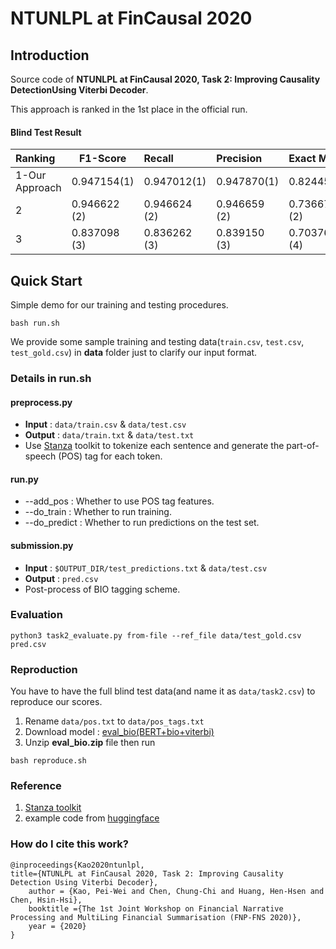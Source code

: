 # NTUNLPL at FinCausal 2020

## Introduction
Source code of **NTUNLPL at FinCausal 2020, Task 2: Improving Causality DetectionUsing Viterbi Decoder**.

This approach is ranked in the 1st place in the official run.

#### Blind Test Result

| Ranking        | F1-Score     | Recall       | Precision    | Exact Match  |
|:-------------- | ------------ |:------------ |:------------ |:------------ |
| 1-Our Approach | 0.947154(1)  | 0.947012(1)  | 0.947870(1)  | 0.824451(1)  |
| 2              | 0.946622 (2) | 0.946624 (2) | 0.946659 (2) | 0.736677 (2) |
| 3              | 0.837098 (3) | 0.836262 (3) | 0.839150 (3) | 0.703762 (4) |

## Quick Start
Simple demo for our training and testing procedures.
```shell
bash run.sh
```
We provide some sample training and testing data(`train.csv`, `test.csv`, `test_gold.csv`) in **data** folder just to clarify our input format.
### Details in run.sh
#### preprocess.py
* **Input** : `data/train.csv` & `data/test.csv`
* **Output** : `data/train.txt` & `data/test.txt`
* Use [Stanza](https://stanfordnlp.github.io/stanza/) toolkit to tokenize each sentence and generate the part-of-speech (POS) tag for each token.

#### run.py
* --add_pos : Whether to use POS tag features.
* --do_train : Whether to run training.
* --do_predict : Whether to run predictions on the test set.

#### submission.py
* **Input** : `$OUTPUT_DIR/test_predictions.txt` & `data/test.csv`
* **Output** : `pred.csv`
* Post-process of BIO tagging scheme.

### Evaluation
```
python3 task2_evaluate.py from-file --ref_file data/test_gold.csv pred.csv
```

### Reproduction
You have to have the full blind test data(and name it as `data/task2.csv`) to reproduce our scores.

1. Rename `data/pos.txt` to `data/pos_tags.txt`
2. Download model : [eval_bio(BERT+bio+viterbi)](https://drive.google.com/file/d/1omc-hy4uAb1JaeVrNQvbvGOQ3tZga7C3/view?usp=sharing)
3. Unzip **eval_bio.zip** file then run
```shell
bash reproduce.sh
```

### Reference
1. [Stanza toolkit](https://stanfordnlp.github.io/stanza/) 
2. example code from [huggingface](https://github.com/huggingface/transformers)

### How do I cite this work?
```
@inproceedings{Kao2020ntunlpl, 
title={NTUNLPL at FinCausal 2020, Task 2: Improving Causality Detection Using Viterbi Decoder}, 
    author = {Kao, Pei-Wei and Chen, Chung-Chi and Huang, Hen-Hsen and Chen, Hsin-Hsi}, 
    booktitle ={The 1st Joint Workshop on Financial Narrative Processing and MultiLing Financial Summarisation (FNP-FNS 2020)},
    year = {2020} 
}
```

